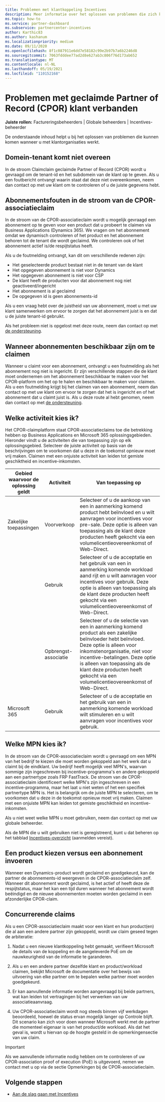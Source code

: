 ```yaml
---
title: Problemen met klantkoppeling Incentives
description: Meer informatie over het oplossen van problemen die zich kunnen voor doen bij het werken met geclaimde Partner of Record s (CPOR).
ms.topic: how-to
ms.service: partner-dashboard
ms.subservice: partnercenter-incentives
author: Karthic83
ms.author: kashanum
ms.localizationpriority: medium
ms.date: 09/11/2020
ms.openlocfilehash: 8f1c087911e6dd7e58182c99e2b97b7a6b2246d8
ms.sourcegitcommit: 7063fdddee77ad2d8e627ab3c806f76d173ab652
ms.translationtype: MT
ms.contentlocale: nl-NL
ms.lasthandoff: 05/19/2021
ms.locfileid: "110152168"
---
```

# <a name="issues-with-claimed-partner-of-record-cpor-customer-associations"></a>Problemen met geclaimde Partner of Record (CPOR) klant verbanden

**Juiste rollen:** Factureringsbeheerders | Globale beheerders | Incentives-beheerder

De onderstaande inhoud helpt u bij het oplossen van problemen die kunnen komen wanneer u met klantorganisaties werkt.

## <a name="domain-tenant-mismatch"></a>Domein-tenant komt niet overeen

In de stroom Claimclaim geclaimde Partner of Record (CPOR) wordt u gevraagd om de tenant-id en het subdomein van de klant op te geven. Als u een foutbericht ontvangt waarin staat dat deze niet overeenkomen, neem dan contact op met uw klant om te controleren of u de juiste gegevens hebt.

## <a name="subscription-errors-in-the-cpor-association-claim-flow"></a>Abonnementsfouten in de stroom van de CPOR-associatieclaim

In de stroom van de CPOR-associatieclaim wordt u mogelijk gevraagd een abonnement op te geven voor een product dat u probeert te claimen via Business Applications (Dynamics 365). We vragen om het abonnement omdat we dynamisch controleren of het product en het abonnement behoren tot de tenant die wordt geclaimd. We controleren ook of het abonnement actief is/de respijtstatus heeft.

Als u de foutmelding ontvangt, kan dit om verschillende redenen zijn:

- Het geselecteerde product bestaat niet in de tenant van de klant
- Het opgegeven abonnement is niet voor Dynamics
- Het opgegeven abonnement is niet voor CSP
- De klant heeft de producten voor dat abonnement nog niet geactiveerd/ingericht
- Het abonnement is al geclaimd
- De opgegeven id is geen abonnements-id

Als u een vraag hebt over de juistheid van uw abonnement, moet u met uw klant samenwerken om ervoor te zorgen dat het abonnement juist is en dat u de juiste tenant-id gebruikt.

Als het probleem niet is opgelost met deze route, neem dan contact op met [de ondersteuning](https://partner.microsoft.com/dashboard/support/incentives/servicerequests?category=incentives).

## <a name="when-subscriptions-will-be-available-to-claim"></a>Wanneer abonnementen beschikbaar zijn om te claimen

Wanneer u claimt voor een abonnement, ontvangt u een foutmelding als het abonnement nog niet is ingericht. Er zijn verschillende stappen die de klant moet ondernemen om het abonnement beschikbaar te maken voor het CPOR-platform om het op te halen en beschikbaar te maken voor claimen. Als u een foutmelding krijgt bij het claimen van een abonnement, neem dan contact op met uw klant om ervoor te zorgen dat het is ingericht en of het abonnement dat u claimt juist is. Als u deze route al hebt genomen, neem dan contact op met [de ondersteuning](https://partner.microsoft.com/dashboard/support/incentives/servicerequests?category=incentives).

## <a name="which-activity-do-i-choose"></a>Welke activiteit kies ik?

Het CPOR-claimplatform staat CPOR-associatieclaims toe die betrekking hebben op Business Applications en Microsoft 365 oplossingsgebieden. Hieronder vindt u de activiteiten die van toepassing zijn op elk oplossingsgebied. Selecteer de juiste activiteit op basis van de beschrijvingen om te voorkomen dat u deze in de toekomst opnieuw moet vrij maken. Claimen met een onjuiste activiteit kan leiden tot gemiste geschiktheid en incentive-inkomsten.


| Gebied waarvoor de oplossing geldt | Activiteit | Van toepassing op |
| ------ | ----------- | ----------- |
| Zakelijke toepassingen      | Voorverkoop   | Selecteer of u de aankoop van een in aanmerking komend product hebt beïnvloed en u wilt aanvragen voor incentives voor pre-sale. Deze optie is alleen van toepassing als de klant deze producten heeft gekocht via een volumelicentieovereenkomst of Web-Direct. |
|    |  Gebruik  | Selecteer of u de acceptatie en het gebruik van een in aanmerking komende workload aand rijt en u wilt aanvragen voor incentives voor gebruik. Deze optie is alleen van toepassing als de klant deze producten heeft gekocht via een volumelicentieovereenkomst of Web-Direct. |
|    | Opbrengst-associatie   | Selecteer of u de selectie van een in aanmerking komend product als een zakelijke beïnvloeder hebt beïnvloed. Deze optie is alleen voor inkomstenorganisatie, niet voor incentive-betalingen. Deze optie is alleen van toepassing als de klant deze producten heeft gekocht via een volumelicentieovereenkomst of Web-Direct.   |
| Microsoft 365   | Gebruik   | Selecteer of u de acceptatie en het gebruik van een in aanmerking komende workload wilt stimuleren en u wilt aanvragen voor incentives voor gebruik. |

## <a name="which-mpn-do-i-choose"></a>Welke MPN kies ik?

In de stroom van de CPOR-associatieclaim wordt u gevraagd om een MPN van het bedrijf te kiezen die moet worden gekoppeld aan het werk dat u claimt bij de eindklant. Uw bedrijf heeft mogelijk veel MPN's, waarvan sommige zijn ingeschreven bij incentive-programma's en andere gekoppeld aan een partnertype zoals FRP FastTrack. De stroom van de CPOR-associatieclaim identificeert welke MPN's zijn ingeschreven in een incentive-programma, maar het laat u niet weten of het een specifiek partnertype MPN is. Het is belangrijk om de juiste MPN te selecteren, om te voorkomen dat u deze in de toekomst opnieuw moet vrij maken. Claimen met een onjuiste MPN kan leiden tot gemiste geschiktheid en incentive-inkomsten.

Als u niet weet welke MPN u moet gebruiken, neem dan contact op met uw globale beheerder.

Als de MPN die u wilt gebruiken niet is geregistreerd, kunt u dat beheren op het tabblad [Incentives-overzicht](https://partner.microsoft.com/dashboard/incentives/enrollment/summary) (aanmelden vereist).

## <a name="choosing-a-product-vs-entering-a-subscription"></a>Een product kiezen versus een abonnement invoeren

Wanneer een Dynamics-product wordt geclaimd en goedgekeurd, kan de partner de abonnements-id weergeven in de CPOR-associatieclaim zelf. Wanneer dit abonnement wordt geclaimd, is het actief of heeft deze de respijtstatus, maar het kan een tijd duren wanneer het abonnement wordt beëindigd en de nieuwe abonnementen moeten worden geclaimd in een afzonderlijke CPOR-claim.

## <a name="competing-claims"></a>Concurrerende claims

Als u een CPOR-associatieclaim maakt voor een klant en hun product(en) die al aan een andere partner zijn gekoppeld, wordt uw claim geseed tegen de arbiteratie:

1. Nadat u een nieuwe klantkoppeling hebt gemaakt, verifieert Microsoft de details van de koppeling en de aangeleverde PoE om de nauwkeurigheid van de informatie te garanderen.

2. Als u en een andere partner dezelfde klant en product/workload claimen, bekijkt Microsoft de documentatie over het bewijs van uitvoering van elke partner om te bepalen welke partner moet worden goedgekeurd.

3. Er kan aanvullende informatie worden aangevraagd bij beide partners, wat kan leiden tot vertragingen bij het verwerken van uw associatieaanvraag.

4. Uw CPOR-associatieclaim wordt nog steeds binnen vijf werkdagen  beoordeeld, hoewel de status ervan mogelijk langer op Controle blijft. Dit scenario kan zich voor doen wanneer Microsoft werkt met de partner die momenteel eigenaar is van het product/de workload. Als dat het geval is, wordt u hiervan op de hoogte gesteld in de opmerkingensectie van uw claim. 

>[!IMPORTANT]
>Als we aanvullende informatie nodig hebben om te controleren of uw CPOR-association proof of execution (PoE) is uitgevoerd, nemen we contact met u op via de sectie Opmerkingen bij de CPOR-associatieclaim.

## <a name="next-steps"></a>Volgende stappen

- [Aan de slag gaan met Incentives](incentives-get-started-intro.md)
